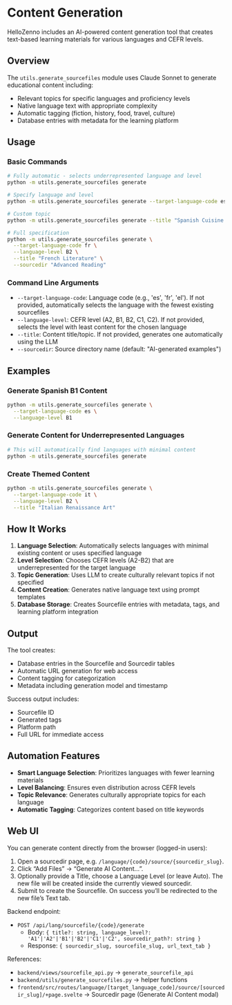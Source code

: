 # Content Generation

HelloZenno includes an AI-powered content generation tool that creates text-based learning materials for various languages and CEFR levels.

## Overview

The `utils.generate_sourcefiles` module uses Claude Sonnet to generate educational content including:
- Relevant topics for specific languages and proficiency levels
- Native language text with appropriate complexity
- Automatic tagging (fiction, history, food, travel, culture)
- Database entries with metadata for the learning platform

## Usage

### Basic Commands

```bash
# Fully automatic - selects underrepresented language and level
python -m utils.generate_sourcefiles generate

# Specify language and level
python -m utils.generate_sourcefiles generate --target-language-code es --language-level B1

# Custom topic
python -m utils.generate_sourcefiles generate --title "Spanish Cuisine Traditions"

# Full specification
python -m utils.generate_sourcefiles generate \
  --target-language-code fr \
  --language-level B2 \
  --title "French Literature" \
  --sourcedir "Advanced Reading"
```

### Command Line Arguments

- `--target-language-code`: Language code (e.g., 'es', 'fr', 'el'). If not provided, automatically selects the language with the fewest existing sourcefiles
- `--language-level`: CEFR level (A2, B1, B2, C1, C2). If not provided, selects the level with least content for the chosen language
- `--title`: Content title/topic. If not provided, generates one automatically using the LLM
- `--sourcedir`: Source directory name (default: "AI-generated examples")

## Examples

### Generate Spanish B1 Content
```bash
python -m utils.generate_sourcefiles generate \
  --target-language-code es \
  --language-level B1
```

### Generate Content for Underrepresented Languages
```bash
# This will automatically find languages with minimal content
python -m utils.generate_sourcefiles generate
```

### Create Themed Content
```bash
python -m utils.generate_sourcefiles generate \
  --target-language-code it \
  --language-level B2 \
  --title "Italian Renaissance Art"
```

## How It Works

1. **Language Selection**: Automatically selects languages with minimal existing content or uses specified language
2. **Level Selection**: Chooses CEFR levels (A2-B2) that are underrepresented for the target language
3. **Topic Generation**: Uses LLM to create culturally relevant topics if not specified
4. **Content Creation**: Generates native language text using prompt templates
5. **Database Storage**: Creates Sourcefile entries with metadata, tags, and learning platform integration

## Output

The tool creates:
- Database entries in the Sourcefile and Sourcedir tables
- Automatic URL generation for web access
- Content tagging for categorization
- Metadata including generation model and timestamp

Success output includes:
- Sourcefile ID
- Generated tags
- Platform path
- Full URL for immediate access

## Automation Features

- **Smart Language Selection**: Prioritizes languages with fewer learning materials
- **Level Balancing**: Ensures even distribution across CEFR levels
- **Topic Relevance**: Generates culturally appropriate topics for each language
- **Automatic Tagging**: Categorizes content based on title keywords

## Web UI

You can generate content directly from the browser (logged-in users):

1. Open a sourcedir page, e.g. `/language/{code}/source/{sourcedir_slug}`.
2. Click “Add Files” → “Generate AI Content…”.
3. Optionally provide a Title, choose a Language Level (or leave Auto). The new file will be created inside the currently viewed sourcedir.
4. Submit to create the Sourcefile. On success you’ll be redirected to the new file’s Text tab.

Backend endpoint:
- `POST /api/lang/sourcefile/{code}/generate`
  - Body: `{ title?: string, language_level?: 'A1'|'A2'|'B1'|'B2'|'C1'|'C2', sourcedir_path?: string }`
  - Response: `{ sourcedir_slug, sourcefile_slug, url_text_tab }`

References:
- `backend/views/sourcefile_api.py` → `generate_sourcefile_api`
- `backend/utils/generate_sourcefiles.py` → helper functions
- `frontend/src/routes/language/[target_language_code]/source/[sourcedir_slug]/+page.svelte` → Sourcedir page (Generate AI Content modal)
